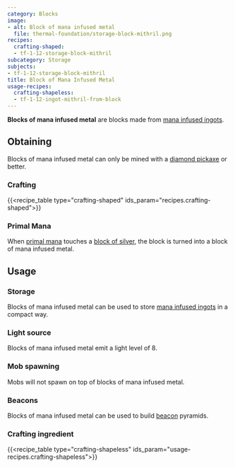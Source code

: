 ```yaml
---
category: Blocks
image:
- alt: Block of mana infused metal
  file: thermal-foundation/storage-block-mithril.png
recipes:
  crafting-shaped:
  - tf-1-12-storage-block-mithril
subcategory: Storage
subjects:
- tf-1-12-storage-block-mithril
title: Block of Mana Infused Metal
usage-recipes:
  crafting-shapeless:
  - tf-1-12-ingot-mithril-from-block
---
```


**Blocks of mana infused metal** are blocks made from [mana infused
ingots](../mana-infused-ingot/).


Obtaining
---------

Blocks of mana infused metal can only be mined with a [diamond
pickaxe](https://minecraft.gamepedia.com/Pickaxe) or better.

### Crafting
{{<recipe_table type="crafting-shaped" ids_param="recipes.crafting-shaped">}}

### Primal Mana
When [primal mana](../primal-mana/) touches a [block of
silver](../block-of-silver/), the block is turned into a block of mana
infused metal.


Usage
-----

### Storage
Blocks of mana infused metal can be used to store [mana infused
ingots](../mana-infused-ingot/) in a compact way.

### Light source
Blocks of mana infused metal emit a light level of 8.

### Mob spawning
Mobs will not spawn on top of blocks of mana infused metal.

### Beacons
Blocks of mana infused metal can be used to build
[beacon](https://minecraft.gamepedia.com/Beacon) pyramids.

### Crafting ingredient
{{<recipe_table type="crafting-shapeless" ids_param="usage-recipes.crafting-shapeless">}}
